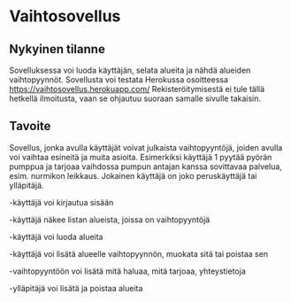 # Vaihtosovellus

## Nykyinen tilanne

Sovelluksessa voi luoda käyttäjän, selata alueita ja nähdä alueiden vaihtopyynnöt.
Sovellusta voi testata Herokussa osoitteessa https://vaihtosovellus.herokuapp.com/
Rekisteröitymisestä ei tule tällä hetkellä ilmoitusta, vaan se ohjautuu suoraan samalle sivulle takaisin.

## Tavoite

Sovellus, jonka avulla käyttäjät voivat julkaista vaihtopyyntöjä, joiden avulla voi vaihtaa esineitä ja muita asioita.
Esimerkiksi käyttäjä 1 pyytää pyörän pumppua ja tarjoaa vaihdossa pumpun antajan kanssa sovittavaa palvelua, esim. nurmikon leikkaus.
Jokainen käyttäjä on joko peruskäyttäjä tai ylläpitäjä.

-käyttäjä voi kirjautua sisään

-käyttäjä näkee listan alueista, joissa on vaihtopyyntöjä

-käyttäjä voi luoda alueita

-käyttäjä voi lisätä alueelle vaihtopyynnön, muokata sitä tai poistaa sen

-vaihtopyyntöön voi lisätä mitä haluaa, mitä tarjoaa, yhteystietoja

-ylläpitäjä voi lisätä ja poistaa alueita